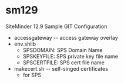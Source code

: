 # sm129
SiteMinder 12.9 Sample GIT Configuration
* accessgateway -- access gateway overlay
* env.shlib
	* SPSDOMAIN: SPS Domain Name
	* SPSKEYFILE: SPS private key file name
	* SPSCERTFILE: SPS cert file name
* makecert.sh -- self-singed certificates
	* for SPS
